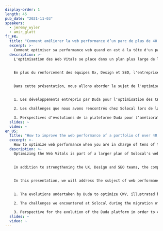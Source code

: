 ```yaml
---
display-order: 1
length: 45
pub_date: "2021-11-03"
speakers:
  - jeremy_wyler
  - amir_glatt
fr_FR:
  title: "Comment améliorer la web performance d’un parc de plus de 40 000 sites ?"
  excerpt: >-
    Comment optimiser sa performance web quand on est à la tête d'un parc de dizaines de milliers de sites pour TPE et PME ?
  description: >-
    L'optimisation des Web Vitals se place dans un plan plus large de la division site de Solocal, visant a considérablement améliorer la performance, le design & la qualité des contenus, dans un objectif de référencement local, des centaines de sites internet que nous produisons chaque semaine pour nos clients TPE / PME.
    
    
    En plus du renforcement des équipes Ux, Design et SEO, l'entreprise a depuis près de 3 ans, modernisé son socle technologique en formalisant un partenariat avec l'entreprise Duda, éditrice d'un CMS éponyme disponible en offre SaaS.
    
    
    Dans cette présentation, nous allons aborder le sujet de l'optimisation de la web performance sous 3 angles.
    
    
    1. Les développements entrepris par Duda pour l'optimisation des CWV, illustrés par des données terrains d'évolutions des Core Web Vitals pour l'intégralité du parc Duda ; avec un focus particulier sur le parc de sites Solocal.
    
    2. Les challenges que nous avons rencontrés chez Solocal lors de la migration de notre parc, alors hébergé et géré en interne sur des socles technologiques non adaptés à ces nouveaux enjeux.
 
    3. Perspectives d'évolutions de la plateforme Duda pour l'amélioration continue de la web performance, et retour d'expérience sur sa gestion, dans une production industrielle de sites pour Solocal.
  slides: ~
  video: ~
en_US:
  title: "How to improve the web performance of a portfolio of over 40,000 sites?"
  excerpt: >-
    How to optimize web performance when you are in charge of tens of thousands of websites for small and medium-sized businesses?
  description: >-
    Optimizing the Web Vitals is part of a larger plan of Solocal's website division, aiming to considerably improve the performance, design and quality of our content, in order to improve local SEO for the hundreds of websites we produce every week for our small and medium-sized business customers.
    
    
    In addition to strengthening the UX, Design and SEO teams, the company has, for the past 3 years, modernized its technological stack by formalizing a partnership with the company Duda, editor of an eponymous CMS available as a SaaS offer.
    
    
    In this presentation, we will address the subject of web performance optimization from three angles.
    
    
    1. The evolutions undertaken by Duda to optimize CWV, illustrated by field data on the evolution for the entire Duda portfolio, with a particular focus on the Solocal websites.
    
    2. The challenges we encountered at Solocal during the migration of our sites, which were previously hosted and operated in-house on technological platforms that were not adapted to these new challenges.
 
    3. Perspective for the evolution of the Duda platform in order to continuously improve web performance, and feedback on its management, in the context of Solocal's mass production of sites.
  slides: ~
  video: ~
---
```

